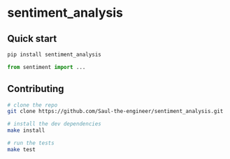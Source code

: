 # sentiment_analysis

## Quick start

```bash
pip install sentiment_analysis
```

```python
from sentiment import ...
```

## Contributing

```bash
# clone the repo
git clone https://github.com/Saul-the-engineer/sentiment_analysis.git

# install the dev dependencies
make install

# run the tests
make test
```
